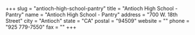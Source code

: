 +++
slug = "antioch-high-school-pantry"
title = "Antioch High School - Pantry"
name = "Antioch High School - Pantry"
address = "700 W. 18th Street"
city = "Antioch"
state = "CA"
postal = "94509"
website = ""
phone = "925 779-7550"
fax = ""
+++
